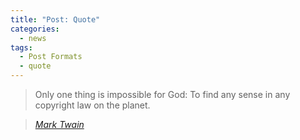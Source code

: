 ```yaml
---
title: "Post: Quote"
categories:
  - news
tags:
  - Post Formats
  - quote
---
```


> Only one thing is impossible for God: To find any sense in any copyright law on the planet.

> <cite><a href="http://www.brainyquote.com/quotes/quotes/m/marktwain163473.html">Mark Twain</a></cite>
